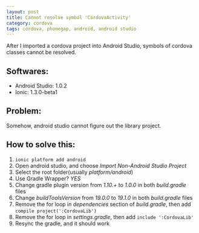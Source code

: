 ```yaml
---
layout: post
title: Cannot resolve symbol 'CordovaActivity'
category: cordova
tags: cordova, phonegap, android, android studio
---
```


After I imported a cordova project into Android Studio, symbols of cordova classes cannot be resolved.

<!--more-->

## Softwares:

* Android Studio: 1.0.2
* Ionic: 1.3.0-beta1

## Problem:

Somehow, android studio cannot figure out the library project.

## How to solve this:

1. ```ionic platform add android```
2. Open android studio, and choose _Import Non-Android Studio Project_
3. Select the root folder(usually _platform/android_)
4. Use Gradle Wrapper? _YES_
5. Change gradle plugin version from _1.10.+_ to _1.0.0_ in both _build.gradle_ files
6. Change _buildToolsVersion_ from _19.0.0_ to _19.1.0_ in both _build.gradle_ files
7. Remove the for loop in _dependencies_ section of _build.gradle_, then add ```compile project(':CordovaLib')```
8. Remove the for loop in _settings.gradle_, then add ```include ':CordovaLib'```
9. Resync the gradle, and it should work
